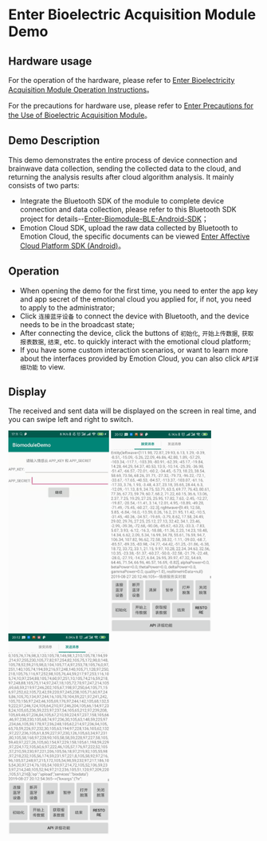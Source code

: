 # Enter Bioelectric Acquisition Module Demo

## Hardware usage
For the operation of the hardware, please refer to [Enter Bioelectricity Acquisition Module Operation Instructions](https://docs.affectivecloud.com/📲蓝牙采集模块/回车生物电蓝牙采集模块操作说明.html)。

For the precautions for hardware use, please refer to [Enter Precautions for the Use of Bioelectric Acquisition Module](https://docs.affectivecloud.com/📲蓝牙采集模块/回车蓝牙生物电采集模块使用注意事项.html)。

## Demo Description

This demo demonstrates the entire process of device connection and brainwave data collection, sending the collected data to the cloud, and returning the analysis results after cloud algorithm analysis. It mainly consists of two parts:
* Integrate the Bluetooth SDK of the module to complete device connection and data collection, please refer to this Bluetooth SDK project for details--[Enter-Biomodule-BLE-Android-SDK](https://github.com/Entertech/Enter-Biomodule-BLE-Android-SDK/blob/master/README_EN.md)；
* Emotion Cloud SDK, upload the raw data collected by Bluetooth to Emotion Cloud, the specific documents can be viewed [Enter Affective Cloud Platform SDK (Android)](../README_EN.md)。

## Operation
* When opening the demo for the first time, you need to enter the app key and app secret of the emotional cloud you applied for, if not, you need to apply to the administrator;
* Click `连接蓝牙设备` to connect the device with Bluetooth, and the device needs to be in the broadcast state;
* After connecting the device, click the buttons of `初始化`, `开始上传数据`, `获取报表数据`, `结束`, etc. to quickly interact with the emotional cloud platform;
* If you have some custom interaction scenarios, or want to learn more about the interfaces provided by Emotion Cloud, you can also click `API详细功能` to view.
## Display
The received and sent data will be displayed on the screen in real time, and you can swipe left and right to switch.

<img src="../media/情感云demo.jpeg" width="40%">

<img src="../media/receive.png" width="40%">

<img src="../media/send.png" width="40%">
